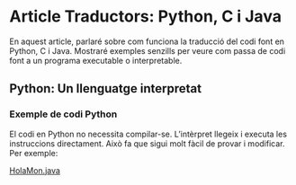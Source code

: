 # Article Traductors: Python, C i Java

En aquest article, parlaré sobre com funciona la traducció del codi font en Python, C i Java. Mostraré exemples senzills per veure com passa de codi font a un programa executable o interpretable.

## Python: Un llenguatge interpretat

### Exemple de codi Python

El codi en Python no necessita compilar-se. L’intèrpret llegeix i executa les instruccions directament. Això fa que sigui molt fàcil de provar i modificar. Per exemple:

[HolaMon.java](srv/APUNTES-LMI-EDD/docs_md/EDD/ARTICULOS/HolaMon.java)
